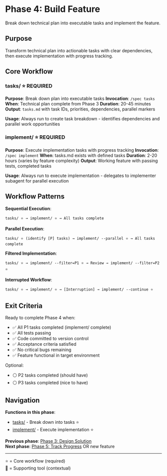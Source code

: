 # Phase 4: Build Feature

Break down technical plan into executable tasks and implement the feature.

## Purpose

Transform technical plan into actionable tasks with clear dependencies, then execute implementation with progress tracking.

## Core Workflow

### tasks/ ⭐ REQUIRED
**Purpose**: Break down plan into executable tasks
**Invocation**: `/spec tasks`
**When**: Technical plan complete from Phase 3
**Duration**: 20-45 minutes
**Output**: `tasks.md` with task IDs, priorities, dependencies, parallel markers

**Usage**: Always run to create task breakdown - identifies dependencies and parallel work opportunities

### implement/ ⭐ REQUIRED
**Purpose**: Execute implementation tasks with progress tracking
**Invocation**: `/spec implement`
**When**: tasks.md exists with defined tasks
**Duration**: 2-20 hours (varies by feature complexity)
**Output**: Working feature with passing tests, completed tasks

**Usage**: Always run to execute implementation - delegates to implementer subagent for parallel execution

## Workflow Patterns

**Sequential Execution**:
```
tasks/ ⭐ → implement/ ⭐ → All tasks complete
```

**Parallel Execution**:
```
tasks/ ⭐ (identify [P] tasks) → implement/ --parallel ⭐ → All tasks complete
```

**Filtered Implementation**:
```
tasks/ ⭐ → implement/ --filter=P1 ⭐ → Review → implement/ --filter=P2 ⭐
```

**Interrupted Workflow**:
```
tasks/ ⭐ → implement/ ⭐ → [Interruption] → implement/ --continue ⭐
```

## Exit Criteria

Ready to complete Phase 4 when:
- ✅ All P1 tasks completed (implement/ complete)
- ✅ All tests passing
- ✅ Code committed to version control
- ✅ Acceptance criteria satisfied
- ✅ No critical bugs remaining
- ✅ Feature functional in target environment

Optional:
- ⚪ P2 tasks completed (should have)
- ⚪ P3 tasks completed (nice to have)

## Navigation

**Functions in this phase**:
- [tasks/](./tasks/) - Break down into tasks ⭐
- [implement/](./implement/) - Execute implementation ⭐

**Previous phase**: [Phase 3: Design Solution](../3-design/)  
**Next phase**: [Phase 5: Track Progress](../5-track/) OR new feature

---

⭐ = Core workflow (required)  
🔧 = Supporting tool (contextual)
